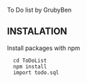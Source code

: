 To Do list by GrubyBen
## INSTALATION

Install packages with npm

```
  cd ToDoList
  npm install
  import todo.sql
```
